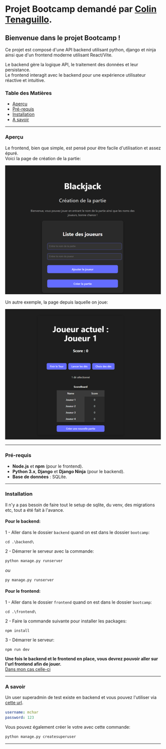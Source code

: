 # Projet Bootcamp demandé par [Colin Tenaguillo](https://github.com/ColinTenaguillo).

## Bienvenue dans le projet Bootcamp !  
Ce projet est composé d'une API backend utilisant python, django et ninja ainsi que d'un frontend moderne utilisant React/Vite.  

Le backend gère la logique API, le traitement des données et leur persistance.  
Le frontend interagit avec le backend pour une expérience utilisateur réactive et intuitive.  

### Table des Matières

- [Aperçu](#aperçu)
- [Pré-requis](#pré-requis)
- [Installation](#installation)
- [A savoir](#a-savoir)

---

### Aperçu
Le frontend, bien que simple, est pensé pour être facile d'utilisation et assez épuré.  
Voici la page de création de la partie:  

![aperçu du site](https://github.com/mchaaar/bootcamp/blob/main/github/createGame.png)  

Un autre exemple, la page depuis laquelle on joue:  

![aperçu du site](https://github.com/mchaaar/bootcamp/blob/main/github/playGame.png)  

---

### Pré-requis

- **Node.js** et **npm** (pour le frontend).
- **Python 3.x**, **Django** et **Django Ninja** (pour le backend).
- **Base de données** : SQLite.

---

### Installation

Il n'y a pas besoin de faire tout le setup de sqlite, du venv, des migrations etc, tout a été fait à l'avance.

#### Pour le backend:  

1 - Aller dans le dossier `backend` quand on est dans le dossier `bootcamp`:  
```
cd .\backend\
```

2 - Démarrer le serveur avec la commande:  
```py
python manage.py runserver
```  
*ou*  
```py
py manage.py runserver
```

#### Pour le frontend:  

1 - Aller dans le dossier `frontend` quand on est dans le dossier `bootcamp`:  
```
cd .\frontend\
```

2 - Faire la commande suivante pour installer les packages:  
```
npm install
```

3 - Démarrer le serveur:  
```
npm run dev
```

**Une fois le backend et le frontend en place, vous devrez pouvoir aller sur l'url frontend afin de jouer.**  
[Dans mon cas celle-ci](http://localhost:5173/)

---

### A savoir

Un user superadmin de test existe en backend et vous pouvez l'utiliser via [cette url](http://127.0.0.1:8000/admin/).
```yaml
username: mchar
password: 123
```

Vous pouvez également créer le votre avec cette commande:  
```py
python manage.py createsuperuser
```

---
